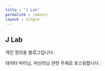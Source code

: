 ```yaml
---
title : "J Lab"
permalink : /about/
layout : single
---
```


## J Lab

개인 정리용 블로그입니다.

데이터 마이닝, 머신러닝 관련 주제로 포스팅합니다.